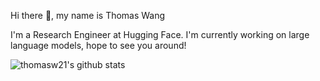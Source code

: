 Hi there 👋, my name is Thomas Wang

I'm a Research Engineer at Hugging Face. I'm currently working on large language models, hope to see you around!

![thomasw21's github stats](https://github-readme-stats.vercel.app/api?username=thomasw21&show_icons=true&theme=algolia)
